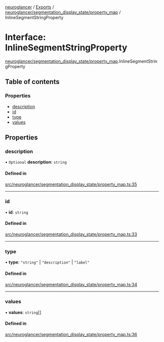 [neuroglancer](../README.md) / [Exports](../modules.md) / [neuroglancer/segmentation\_display\_state/property\_map](../modules/neuroglancer_segmentation_display_state_property_map.md) / InlineSegmentStringProperty

# Interface: InlineSegmentStringProperty

[neuroglancer/segmentation_display_state/property_map](../modules/neuroglancer_segmentation_display_state_property_map.md).InlineSegmentStringProperty

## Table of contents

### Properties

- [description](neuroglancer_segmentation_display_state_property_map.InlineSegmentStringProperty.md#description)
- [id](neuroglancer_segmentation_display_state_property_map.InlineSegmentStringProperty.md#id)
- [type](neuroglancer_segmentation_display_state_property_map.InlineSegmentStringProperty.md#type)
- [values](neuroglancer_segmentation_display_state_property_map.InlineSegmentStringProperty.md#values)

## Properties

### description

• `Optional` **description**: `string`

#### Defined in

[src/neuroglancer/segmentation_display_state/property_map.ts:35](https://github.com/ActiveBrainAtlas2/neuroglancer/blob/034b457d/src/neuroglancer/segmentation_display_state/property_map.ts#L35)

___

### id

• **id**: `string`

#### Defined in

[src/neuroglancer/segmentation_display_state/property_map.ts:33](https://github.com/ActiveBrainAtlas2/neuroglancer/blob/034b457d/src/neuroglancer/segmentation_display_state/property_map.ts#L33)

___

### type

• **type**: ``"string"`` \| ``"description"`` \| ``"label"``

#### Defined in

[src/neuroglancer/segmentation_display_state/property_map.ts:34](https://github.com/ActiveBrainAtlas2/neuroglancer/blob/034b457d/src/neuroglancer/segmentation_display_state/property_map.ts#L34)

___

### values

• **values**: `string`[]

#### Defined in

[src/neuroglancer/segmentation_display_state/property_map.ts:36](https://github.com/ActiveBrainAtlas2/neuroglancer/blob/034b457d/src/neuroglancer/segmentation_display_state/property_map.ts#L36)
